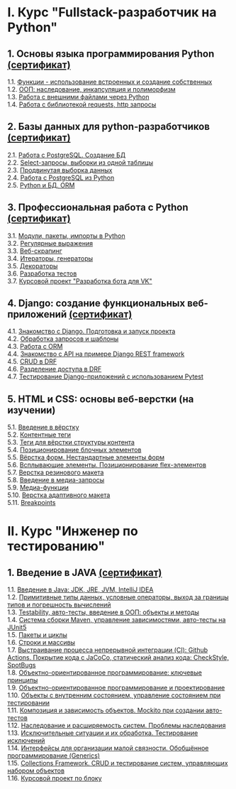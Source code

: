 # I. Курс "Fullstack-разработчик на Python" <br>
## 1. Основы языка программирования Python <a href="https://github.com/RavenRVS/certificates/blob/main/certificate_python_begginer.pdf">(сертификат) </a> <br>
1.1. <a href="https://github.com/RavenRVS/HW_Functions.git">Функции - использование встроенных и создание собственных </a> <br>
1.2. <a href="https://github.com/RavenRVS/HW_Object_and_classes.git">ООП: наследование, инкапсуляция и полиморфизм </a> <br>
1.3. <a href="https://github.com/RavenRVS/HW_Files.git">Работа с внешними файлами через Python </a> <br>
1.4. <a href="https://github.com/RavenRVS/HW_Requests.git">Работа с библиотекой requests, http запросы </a> <br>
## 2. Базы данных для python-разработчиков <a href="https://github.com/RavenRVS/certificates/blob/main/certificate_sql_begginer.pdf">(сертификат) </a> <br>
2.1. <a href="https://github.com/RavenRVS/SQLPY_HW2.git">Работа с PostgreSQL. Создание БД </a> <br>
2.2. <a href="https://github.com/RavenRVS/SQLPY_HW3_T1_T2.git">Select-запросы, выборки из одной таблицы </a> <br>
2.3. <a href="https://github.com/RavenRVS/SQLPY_HW4_T1.git">Продвинутая выборка данных </a> <br>
2.4. <a href="https://github.com/RavenRVS/SQLPY_HW5_T1.git">Работа с PostgreSQL из Python </a> <br>
2.5. <a href="https://github.com/RavenRVS/SQLPY_HW6.git">Python и БД. ORM </a> <br>
## 3. Профессиональная работа с Python <a href="https://github.com/RavenRVS/certificates/blob/main/certificate_python_advanced.pdf">(сертификат) </a> <br>
3.1. <a href="https://github.com/RavenRVS/ADPY_HW1.git">Модули, пакеты, импорты в Python </a> <br>
3.2. <a href="https://github.com/RavenRVS/ADPY_HW2.git">Регулярные выражения </a> <br>
3.3. <a href="https://github.com/RavenRVS/ADPY_HW3.git">Веб-скрапинг </a> <br>
3.4. <a href="https://github.com/RavenRVS/ADPY_HW4.git">Итераторы, генераторы </a> <br>
3.5. <a href="https://github.com/RavenRVS/ADPY_HW5.git">Декораторы </a> <br>
3.6. <a href="https://github.com/RavenRVS/ADPY_HW6.git">Разработка тестов </a> <br>
3.7. <a href="https://github.com/RavenRVS/ADPY_team_project">Курсовой проект "Разработка бота для VK" </a> <br>
## 4. Django: создание функциональных веб-приложений <a href="https://github.com/RavenRVS/certificates/blob/main/certificate_django.pdf">(сертификат)</a> <br>
4.1. <a href="https://github.com/RavenRVS/DJ_HW1">Знакомство с Django. Подготовка и запуск проекта </a> <br>
4.2. <a href="https://github.com/RavenRVS/DJ_HW2">Обработка запросов и шаблоны </a> <br>
4.3. <a href="https://github.com/RavenRVS/DJ_HW3">Работа с ORM</a> <br>
4.4. <a href="https://github.com/RavenRVS/DJ_HW5">Знакомство с API на примере Django REST framework</a> <br>
4.5. <a href="https://github.com/RavenRVS/DJ_HW6">CRUD в DRF</a> <br>
4.6. <a href="https://github.com/RavenRVS/DJ_HW7">Разделение доступа в DRF</a> <br>
4.7. <a href="https://github.com/RavenRVS/DJ_HW8">Тестирование Django-приложений с использованием Pytest</a> <br>
## 5. HTML и CSS: основы веб-верстки (на изучении) <br>
5.1. <a href="https://github.com/RavenRVS/FPYMQ_HW1">Введение в вёрстку</a> <br>
5.2. <a href="https://github.com/RavenRVS/FPYMQ_HW2">Контентные теги</a> <br>
5.3. <a href="https://github.com/RavenRVS/FPYMQ_HW3">Теги для вёрстки структуры контента</a> <br>
5.4. <a href="https://github.com/RavenRVS/FPYMQ_HW4">Позиционирование блочных элементов</a> <br>
5.5. <a href="https://github.com/RavenRVS/FPYMQ_HW5">Вёрстка форм. Нестандартные элементы форм</a> <br>
5.6. <a href="https://github.com/RavenRVS/FPYMQ_HW6">Всплывающие элементы. Позиционирование flex-элементов</a> <br>
5.7. <a href="https://github.com/RavenRVS/FPYMQ_HW7">Верстка резинового макета</a> <br>
5.8. <a href="https://github.com/RavenRVS/FPYMQ_HW8">Введение в медиа-запросы</a> <br>
5.9. <a href="https://github.com/RavenRVS/FPYMQ_HW9">Медиа-функции</a> <br>
5.10. <a href="https://github.com/RavenRVS/FPYMQ_HW10">Верстка адаптивного макета</a> <br>
5.11. <a href="https://github.com/RavenRVS/FPYMQ_HW11">Breakpoints</a> <br>


# II. Курс "Инженер по тестированию" <br>
## 1. Введение в JAVA <a href="https://github.com/RavenRVS/certificates/blob/main/certificate_java_begginer.pdf">(сертификат) </a> <br>
1.1. <a href="https://github.com/RavenRVS/QA_Java_HW1.git">Введение в Java: JDK, JRE, JVM, IntelliJ IDEA</a> <br>
1.2. <a href="https://github.com/RavenRVS/QA_Java_HW2.git">Примитивные типы данных, условные операторы, выход за границы типов и погрешность вычислений</a> <br>
1.3. <a href="https://github.com/RavenRVS/QAI_HW3.git">Testability, авто-тесты, введение в ООП: объекты и методы</a> <br>
1.4. <a href="https://github.com/RavenRVS/QAI_HW4.git">Система сборки Maven, управление зависимостями, авто-тесты на JUnit5</a> <br>
1.5. <a href="https://github.com/RavenRVS/QAI_HW5_T1.git">Пакеты и циклы</a> <br>
1.6. <a href="https://github.com/RavenRVS/QAI_HW6_T1.git">Строки и массивы</a> <br>
1.7. <a href="https://github.com/RavenRVS/QAI_HW7_T1.git">Выстраивание процесса непрерывной интеграции (CI): Github Actions. Покрытие кода с JaCoCo, статический анализ кода: CheckStyle, SpotBugs</a> <br>
1.8. <a href="https://github.com/RavenRVS/QAI_HW8_T1.git">Объектно-ориентированное программирование: ключевые принципы</a> <br>
1.9. <a href="https://github.com/RavenRVS/QAI_HW9_T1.git">Объектно-ориентированное программирование и проектирование</a> <br>
1.10. <a href="https://github.com/RavenRVS/QAI_HW10.git">Объекты с внутренним состоянием, управление состоянием при тестировании</a> <br>
1.11. <a href="https://github.com/RavenRVS/QAI_HW11_T1.git">Композиция и зависимость объектов. Mockito при создании авто-тестов</a> <br>
1.12. <a href="https://github.com/RavenRVS/QAI_HW12_T1.git">Наследование и расширяемость систем. Проблемы наследования</a> <br>
1.13. <a href="https://github.com/RavenRVS/QAI_HW13_T1.git">Исключительные ситуации и их обработка. Тестирование исключений</a> <br>
1.14. <a href="https://github.com/RavenRVS/QAI_HW14_T1.git">Интерфейсы для организации малой связности. Обобщённое программирование (Generics)</a> <br>
1.15. <a href="https://github.com/RavenRVS/QAI_HW15_T1.git">Collections Framework. CRUD и тестирование систем, управляющих набором объектов</a> <br>
1.16. <a href="https://github.com/RavenRVS/QAI_team_diplom">Курсовой проект по блоку</a> <br>
